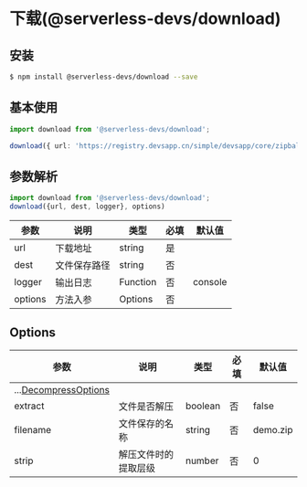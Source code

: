 
# 下载(@serverless-devs/download)

## 安装

```bash
$ npm install @serverless-devs/download --save
```

## 基本使用

```ts
import download from '@serverless-devs/download';

download({ url: 'https://registry.devsapp.cn/simple/devsapp/core/zipball/0.1.54' })
```

## 参数解析

```ts
import download from '@serverless-devs/download';
download({url, dest, logger}, options)
```

| 参数    | 说明            | 类型    | 必填 | 默认值 |
| ------- | --------------- | ------- | ---- | ------ |
| url | 下载地址 | string       | 是   |        |
| dest | 文件保存路径 | string | 否   |        |
| logger | 输出日志 | Function | 否   |   console     |
| options | 方法入参 | Options | 否   |        |

## Options

| 参数      | 说明         | 类型                          | 必填 | 默认值        |
| --------- | ------------ | ----------------------------- | ---- | ------------- |
| ...[DecompressOptions](https://github.com/kevva/decompress#options)       |  |                      |    |   |
| extract       | 文件是否解压 | boolean                     | 否   |  false |
| filename     | 文件保存的名称  | string                       | 否   |         demo.zip      |
| strip        |解压文件时的提取层级    |  number     | 否   |      0         |



